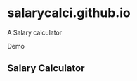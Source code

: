 # salarycalci.github.io
A Salary calculator

Demo 
<h2> <a href="https://freshersway.in/salary-calculator/ "></a>Salary Calculator</h2>
